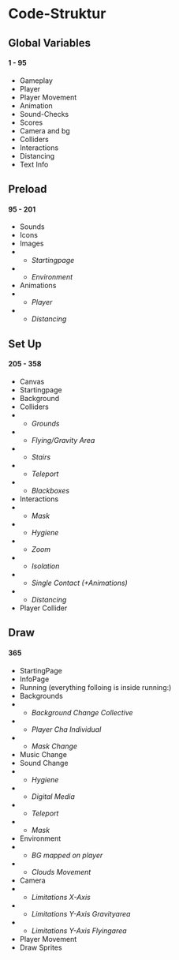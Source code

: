 # Code-Struktur

## Global Variables
#### 1 - 95
* Gameplay
* Player
* Player Movement
* Animation
* Sound-Checks
* Scores
* Camera and bg
* Colliders
* Interactions
* Distancing
* Text Info

## Preload
#### 95 - 201
* Sounds
* Icons
* Images 
* * *Startingpage* 
* * *Environment*
* Animations 
* * *Player* 
* * *Distancing*

## Set Up
#### 205 - 358
* Canvas
* Startingpage
* Background
* Colliders 
* * *Grounds* 
* * *Flying/Gravity Area*
* * *Stairs* 
* * *Teleport* 
* * *Blackboxes*
* Interactions
* * *Mask*
* * *Hygiene*
* * *Zoom* 
* * *Isolation*
* * *Single Contact (+Animations)*
* * *Distancing*
* Player Collider 

## Draw
#### 365 
* StartingPage
* InfoPage
* Running (everything folloing is inside running:)
* Backgrounds 
* * *Background Change Collective*
* * *Player Cha Individual*
* * *Mask Change*
* Music Change
* Sound Change 
* * *Hygiene*
* * *Digital Media*
* * *Teleport*
* * *Mask*
* Environment 
* * *BG mapped on player*
* * *Clouds Movement*
* Camera
* * *Limitations X-Axis*
* * *Limitations Y-Axis Gravityarea*
* * *Limitations Y-Axis Flyingarea*
* Player Movement
* Draw Sprites